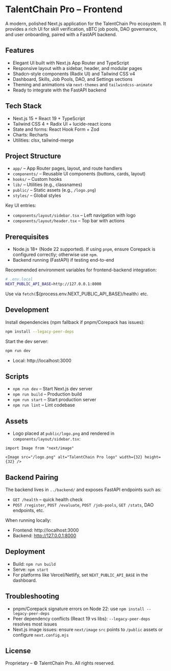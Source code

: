 # TalentChain Pro – Frontend

A modern, polished Next.js application for the TalentChain Pro ecosystem. It provides a rich UI for skill verification, sBTC job pools, DAO governance, and user onboarding, paired with a FastAPI backend.

## Features

- Elegant UI built with Next.js App Router and TypeScript
- Responsive layout with a sidebar, header, and modular pages
- Shadcn-style components (Radix UI) and Tailwind CSS v4
- Dashboard, Skills, Job Pools, DAO, and Settings sections
- Theming and animations via `next-themes` and `tailwindcss-animate`
- Ready to integrate with the FastAPI backend

## Tech Stack

- Next.js 15 + React 19 + TypeScript
- Tailwind CSS 4 + Radix UI + lucide-react icons
- State and forms: React Hook Form + Zod
- Charts: Recharts
- Utilities: clsx, tailwind-merge

## Project Structure

- `app/` – App Router pages, layout, and route handlers
- `components/` – Reusable UI components (buttons, cards, layout)
- `hooks/` – Custom hooks
- `lib/` – Utilities (e.g., classnames)
- `public/` – Static assets (e.g., `/logo.png`)
- `styles/` – Global styles

Key UI entries:
- `components/layout/sidebar.tsx` – Left navigation with logo
- `components/layout/header.tsx` – Top bar with actions

## Prerequisites

- Node.js 18+ (Node 22 supported). If using `pnpm`, ensure Corepack is configured correctly; otherwise use `npm`.
- Backend running (FastAPI) if testing end-to-end

Recommended environment variables for frontend-backend integration:

```bash
# .env.local
NEXT_PUBLIC_API_BASE=http://127.0.0.1:8000
```

Use via `fetch(`${process.env.NEXT_PUBLIC_API_BASE}/health`)` etc.

## Development

Install dependencies (npm fallback if pnpm/Corepack has issues):

```bash
npm install --legacy-peer-deps
```

Start the dev server:

```bash
npm run dev
```

- Local: http://localhost:3000

## Scripts

- `npm run dev` – Start Next.js dev server
- `npm run build` – Production build
- `npm run start` – Start production server
- `npm run lint` – Lint codebase

## Assets

- Logo placed at `public/logo.png` and rendered in `components/layout/sidebar.tsx`:

```tsx
import Image from "next/image"

<Image src="/logo.png" alt="TalentChain Pro logo" width={32} height={32} />
```

## Backend Pairing

The backend lives in `../backend/` and exposes FastAPI endpoints such as:
- `GET /health` – quick health check
- `POST /register`, `POST /evaluate`, `POST /job-pools`, `GET /stats`, DAO endpoints, etc.

When running locally:
- Frontend: http://localhost:3000
- Backend: http://127.0.0.1:8000

## Deployment

- Build: `npm run build`
- Serve: `npm start`
- For platforms like Vercel/Netlify, set `NEXT_PUBLIC_API_BASE` in the dashboard.

## Troubleshooting

- pnpm/Corepack signature errors on Node 22: use `npm install --legacy-peer-deps`
- Peer dependency conflicts (React 19 vs libs): `--legacy-peer-deps` resolves most issues
- Next.js image issues: ensure `next/image` `src` points to `/public` assets or configure `next.config.mjs`

## License

Proprietary – © TalentChain Pro. All rights reserved.
